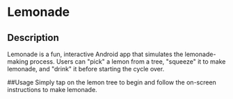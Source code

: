 # Lemonade

## Description

Lemonade is a fun, interactive Android app that simulates the lemonade-making process. Users can "pick" a lemon from a tree, "squeeze" it to make lemonade, and "drink" it before starting the cycle over.

##Usage
Simply tap on the lemon tree to begin and follow the on-screen instructions to make lemonade.
